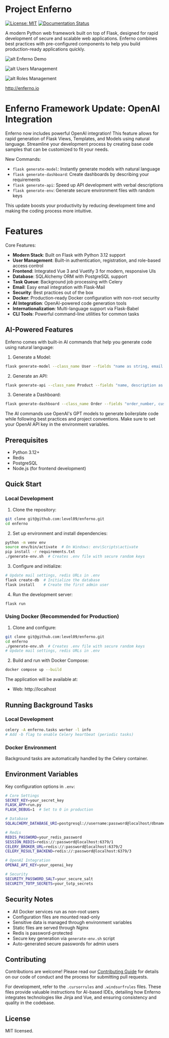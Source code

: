 Project Enferno
=================

[![License: MIT](https://img.shields.io/badge/License-MIT-yellow.svg)](https://opensource.org/licenses/MIT)
[![Documentation Status](https://readthedocs.org/projects/enferno/badge/?version=latest)](https://enferno.readthedocs.io/en/latest/?badge=latest)

A modern Python web framework built on top of Flask, designed for rapid development of secure and scalable web applications. Enferno combines best practices with pre-configured components to help you build production-ready applications quickly.

![alt Enferno Demo](https://github.com/level09/enferno/blob/master/docs/enferno-hero.gif)

![alt Users Management](https://github.com/level09/enferno/blob/master/docs/users-management.jpg)

![alt Roles Management](https://github.com/level09/enferno/blob/master/docs/roles-management.jpg)

http://enferno.io

Enferno Framework Update: OpenAI Integration 
==============
Enferno now includes powerful OpenAI integration! This feature allows for rapid generation of Flask Views, Templates, and Models using natural language. Streamline your development process by creating base code samples that can be customized to fit your needs.

New Commands:
- `flask generate-model`: Instantly generate models with natural language
- `flask generate-dashboard`: Create dashboards by describing your requirements
- `flask generate-api`: Speed up API development with verbal descriptions
- `flask generate-env`: Generate secure environment files with random keys

This update boosts your productivity by reducing development time and making the coding process more intuitive.

Features
==================

Core Features:
- **Modern Stack**: Built on Flask with Python 3.12 support
- **User Management**: Built-in authentication, registration, and role-based access control
- **Frontend**: Integrated Vue 3 and Vuetify 3 for modern, responsive UIs
- **Database**: SQLAlchemy ORM with PostgreSQL support
- **Task Queue**: Background job processing with Celery
- **Email**: Easy email integration with Flask-Mail
- **Security**: Best practices out of the box
- **Docker**: Production-ready Docker configuration with non-root security
- **AI Integration**: OpenAI-powered code generation tools
- **Internationalization**: Multi-language support via Flask-Babel
- **CLI Tools**: Powerful command-line utilities for common tasks

AI-Powered Features
-----------------

Enferno comes with built-in AI commands that help you generate code using natural language:

1. Generate a Model:
```bash
flask generate-model --class_name User --fields "name as string, email as string unique, age as integer, created_at as datetime"
```

2. Generate an API:
```bash
flask generate-api --class_name Product --fields "name, description as text, price as decimal, stock as integer"
```

3. Generate a Dashboard:
```bash
flask generate-dashboard --class_name Order --fields "order_number, customer_name, total_amount as decimal, status as string"
```

The AI commands use OpenAI's GPT models to generate boilerplate code while following best practices and project conventions. Make sure to set your OpenAI API key in the environment variables.

Prerequisites
-------------

* Python 3.12+
* Redis
* PostgreSQL
* Node.js (for frontend development)

Quick Start
----------

### Local Development

1. Clone the repository:
```bash
git clone git@github.com:level09/enferno.git
cd enferno
```

2. Set up environment and install dependencies:
```bash
python -m venv env
source env/bin/activate  # On Windows: env\Scripts\activate
pip install -r requirements.txt
./generate-env.sh  # Creates .env file with secure random keys
```

3. Configure and initialize:
```bash
# Update mail settings, redis URLs in .env
flask create-db  # Initialize the database
flask install    # Create the first admin user
```

4. Run the development server:
```bash
flask run
```

### Using Docker (Recommended for Production)

1. Clone and configure:
```bash
git clone git@github.com:level09/enferno.git
cd enferno
./generate-env.sh  # Creates .env file with secure random keys
# Update mail settings, redis URLs in .env
```

2. Build and run with Docker Compose:
```bash
docker compose up --build
```

The application will be available at:
- Web: http://localhost

Running Background Tasks
----------------------

### Local Development
```bash
celery -A enferno.tasks worker -l info
# Add -b flag to enable Celery heartbeat (periodic tasks)
```

### Docker Environment
Background tasks are automatically handled by the Celery container.

Environment Variables
-------------------

Key configuration options in `.env`:

```bash
# Core Settings
SECRET_KEY=your_secret_key
FLASK_APP=run.py
FLASK_DEBUG=1  # Set to 0 in production

# Database
SQLALCHEMY_DATABASE_URI=postgresql://username:password@localhost/dbname

# Redis
REDIS_PASSWORD=your_redis_password
SESSION_REDIS=redis://:password@localhost:6379/1
CELERY_BROKER_URL=redis://:password@localhost:6379/2
CELERY_RESULT_BACKEND=redis://:password@localhost:6379/3

# OpenAI Integration
OPENAI_API_KEY=your_openai_key

# Security
SECURITY_PASSWORD_SALT=your_secure_salt
SECURITY_TOTP_SECRETS=your_totp_secrets
```

Security Notes
-------------
- All Docker services run as non-root users
- Configuration files are mounted read-only
- Sensitive data is managed through environment variables
- Static files are served through Nginx
- Redis is password-protected
- Secure key generation via `generate-env.sh` script
- Auto-generated secure passwords for admin users

Contributing
-----------
Contributions are welcome! Please read our [Contributing Guide](CONTRIBUTING.md) for details on our code of conduct and the process for submitting pull requests.

For development, refer to the `.cursorrules` and `.windsurfrules` files. These files provide valuable instructions for AI-based IDEs, detailing how Enferno integrates technologies like Jinja and Vue, and ensuring consistency and quality in the codebase.

License
-------
MIT licensed.
